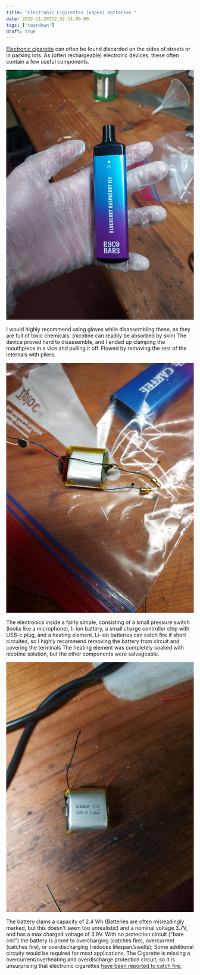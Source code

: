 ```yaml
---
title: "Electronic Cigarettes (vapes) Batteries "
date: 2022-11-28T12:52:31-08:00
tags: ['teardown']
draft: true
---
```


[Electronic cigarette](https://en.wikipedia.org/wiki/Electronic_cigarette) can often be found discarded on the sides of streets or in parking lots.
As (often rechargeable) electronic devices, these often contain a few useful components.

![A typical Electronic Cigarette](start.jpg)

I would highly recommend using gloves while disassembling these, as they are full of toxic chemicals. (nicotine can readily be absorbed by skin)
The device proved hard to disassemble, and I ended up clamping the mouthpiece in a vice and pulling it off. Flowed by removing the rest of the internals with pliers.

![The electronics of a typical electronic cigarette](electronics.jpg)

The electronics inside a fairly simple, consisting of a small pressure switch (looks like a microphone), li-ion battery, a small charge controller chip with USB-c plug, and a heating element.
Li-ion batteries can catch fire if short circuited, so I highly recommend removing the battery from circuit and covering the terminals
The heating element was completely soaked with nicotine solution, but the other components were salvageable.

![The battery of a typical electronic cigarette](batt.jpg)

The battery clams a capacity of 2.4 Wh (Batteries are often misleadingly marked, but this doesn't seem too unrealistic) and a nominal voltage 3.7V, and has a max charged voltage of 3.9V.
With no protection circuit ("bare cell") the battery is prone to overcharging (catches fire), overcurrent (catches fire), or overdischarging (reduces lifespan/swells); Some additional circuity would be required for most applications.
The Cigarette is missing a overcurrent/overheating and overdischarge protection circuit, so it is unsurprising that electronic cigarettes [have been reported to catch fire.](https://www.usfa.fema.gov/downloads/pdf/publications/electronic_cigarettes.pdf)


